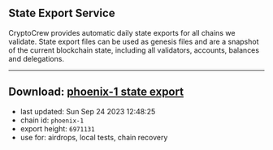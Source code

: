 ## State Export Service
CryptoCrew provides automatic daily state exports for all chains we validate. State export files can be used as genesis files and are a snapshot of the current blockchain state, including all validators, accounts, balances and delegations.

---
**Download: [phoenix-1 state export](https://dl.ccvalidators.com/SERVICE/terra2/phoenix-1_export_6971131.json)**
---

- last updated: Sun Sep 24 2023 12:48:25
- chain id: `phoenix-1`
- export height: `6971131`
- use for: airdrops, local tests, chain recovery
